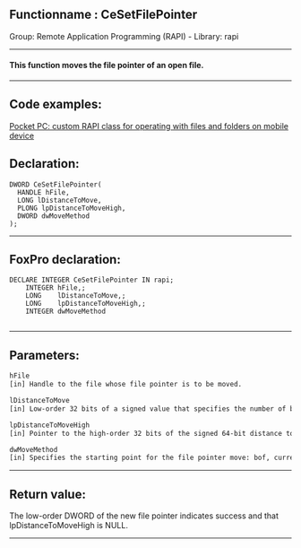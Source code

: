 <link rel="stylesheet" type="text/css" href="../../css/win32api.css">  
<link rel="stylesheet" href="https://cdnjs.cloudflare.com/ajax/libs/font-awesome/4.7.0/css/font-awesome.min.css">

## Functionname : CeSetFilePointer
Group: Remote Application Programming (RAPI) - Library: rapi    
***  


#### This function moves the file pointer of an open file.
***  


## Code examples:
[Pocket PC: custom RAPI class for operating with files and folders on mobile device](../../samples/sample_448.md)  

## Declaration:
```foxpro  
DWORD CeSetFilePointer(
  HANDLE hFile,
  LONG lDistanceToMove,
  PLONG lpDistanceToMoveHigh,
  DWORD dwMoveMethod
);  
```  
***  


## FoxPro declaration:
```foxpro  
DECLARE INTEGER CeSetFilePointer IN rapi;
	INTEGER hFile,;
	LONG    lDistanceToMove,;
	LONG    lpDistanceToMoveHigh,;
	INTEGER dwMoveMethod
  
```  
***  


## Parameters:
```txt  
hFile
[in] Handle to the file whose file pointer is to be moved.

lDistanceToMove
[in] Low-order 32 bits of a signed value that specifies the number of bytes to move the file pointer.

lpDistanceToMoveHigh
[in] Pointer to the high-order 32 bits of the signed 64-bit distance to move.

dwMoveMethod
[in] Specifies the starting point for the file pointer move: bof, current, eof.  
```  
***  


## Return value:
The low-order DWORD of the new file pointer indicates success and that lpDistanceToMoveHigh is NULL.  
***  

